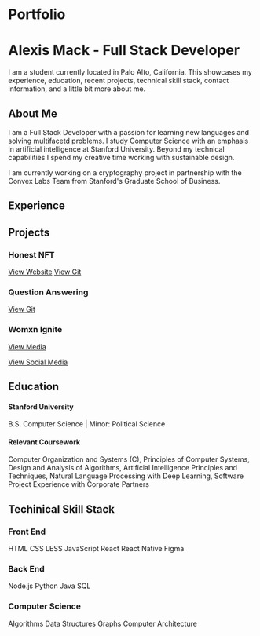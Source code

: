 # Portfolio

# Alexis Mack - Full Stack  Developer

I am a student currently located in Palo Alto, California. This showcases my experience, education, recent projects, technical skill stack, contact information, and a little bit more about me.



## About Me
I am a Full Stack Developer with a passion for learning new languages and solving multifacetd problems. I study Computer Science with an emphasis in artificial intelligence at Stanford University. Beyond my technical capabilities I spend my creative time working with sustainable design. 

I am currently working on a cryptography project in partnership with the Convex Labs Team from Stanford's Graduate School of Business.

## Experience 
### 

## Projects 
### Honest NFT 
[View Website](https://www.honestnft.xyz/)
[View Git](https://github.com/Convex-Labs/honestnft-shenanigans)

### Question Answering 
[View Git](kerikailiwang.com)
### Womxn Ignite 
[View Media](https://techcrunch.com/2020/11/27/theres-no-hacker-house-geared-toward-undergraduate-women-so-they-created-one-of-their-own/)


[View Social Media](https://www.instagram.com/womxnignite/?hl=en)


## Education
#### Stanford University 
B.S. Computer Science | Minor: Political Science 
#### Relevant Coursework 
Computer Organization and Systems (C), Principles of Computer Systems, Design and Analysis of Algorithms, Artificial Intelligence Principles and Techniques, Natural Language Processing with Deep Learning, Software Project Experience with Corporate Partners


## Techinical Skill Stack

### Front End

HTML CSS LESS JavaScript React React Native Figma

### Back End

Node.js Python Java SQL

### Computer Science

Algorithms Data Structures Graphs Computer Architecture
